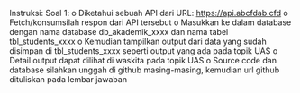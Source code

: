Instruksi:
Soal 1:
o Diketahui sebuah API dari URL: https://api.abcfdab.cfd
o Fetch/konsumsilah respon dari API tersebut
o Masukkan ke dalam database dengan nama database db_akademik_xxxx dan 
nama tabel tbl_students_xxxx
o Kemudian tampilkan output dari data yang sudah disimpan di tbl_students_xxxx
seperti output yang ada pada topik UAS
o Detail output dapat dilihat di waskita pada topik UAS
o Source code dan database silahkan unggah di github masing-masing, kemudian url 
github dituliskan pada lembar jawaban
